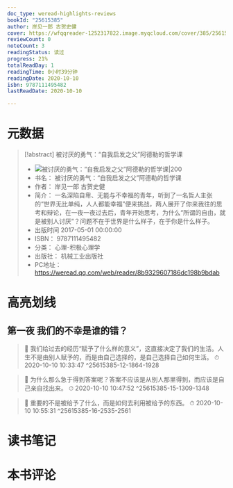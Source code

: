 ```yaml
---
doc_type: weread-highlights-reviews
bookId: "25615385"
author: 岸见一郎 古贺史健
cover: https://wfqqreader-1252317822.image.myqcloud.com/cover/385/25615385/t7_25615385.jpg
reviewCount: 0
noteCount: 3
readingStatus: 读过
progress: 21%
totalReadDay: 1
readingTime: 0小时39分钟
readingDate: 2020-10-10
isbn: 9787111495482
lastReadDate: 2020-10-10

---
```

# 元数据
> [!abstract] 被讨厌的勇气：“自我启发之父”阿德勒的哲学课
> - ![ 被讨厌的勇气：“自我启发之父”阿德勒的哲学课|200](https://wfqqreader-1252317822.image.myqcloud.com/cover/385/25615385/t7_25615385.jpg)
> - 书名： 被讨厌的勇气：“自我启发之父”阿德勒的哲学课
> - 作者： 岸见一郎 古贺史健
> - 简介： 一名深陷自卑、无能与不幸福的青年，听到了一名哲人主张的“世界无比单纯，人人都能幸福”便来挑战，两人展开了你来我往的思考和辩论，在一夜一夜过去后，青年开始思考，为什么“所谓的自由，就是被别人讨厌”？问题不在于世界是什么样子，在于你是什么样子。
> - 出版时间 2017-05-01 00:00:00
> - ISBN： 9787111495482
> - 分类： 心理-积极心理学
> - 出版社： 机械工业出版社
> - PC地址：https://weread.qq.com/web/reader/8b9329607186dc198b9bdab

# 高亮划线

## 第一夜 我们的不幸是谁的错？

> 📌 我们给过去的经历“赋予了什么样的意义”，这直接决定了我们的生活。人生不是由别人赋予的，而是由自己选择的，是自己选择自己如何生活。 
> ⏱ 2020-10-10 10:33:47 ^25615385-12-1864-1928

> 📌 为什么那么急于得到答案呢？答案不应该是从别人那里得到，而应该是自己亲自找出来。 
> ⏱ 2020-10-10 10:47:52 ^25615385-15-1309-1348

> 📌 重要的不是被给予了什么，而是如何去利用被给予的东西。 
> ⏱ 2020-10-10 10:55:31 ^25615385-16-2535-2561

# 读书笔记

# 本书评论
